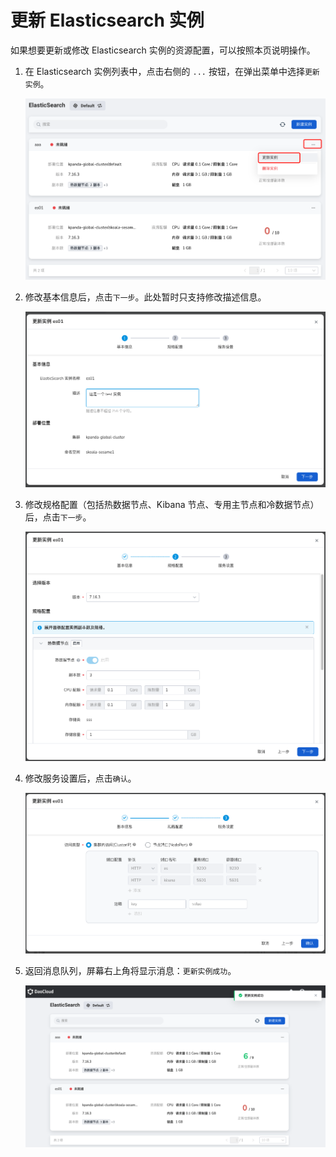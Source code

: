 # 更新 Elasticsearch 实例

如果想要更新或修改 Elasticsearch 实例的资源配置，可以按照本页说明操作。

1. 在 Elasticsearch 实例列表中，点击右侧的 `...` 按钮，在弹出菜单中选择`更新实例`。

    ![更新实例](../images/update01.png)

2. 修改基本信息后，点击`下一步`。此处暂时只支持修改描述信息。

    ![更新实例](../images/update02.png)

3. 修改规格配置（包括热数据节点、Kibana 节点、专用主节点和冷数据节点）后，点击`下一步`。

    ![更新实例](../images/update03.png)

4. 修改服务设置后，点击`确认`。

    ![更新实例](../images/update04.png)

5. 返回消息队列，屏幕右上角将显示消息：`更新实例成功`。

    ![更新实例](../images/update05.png)
